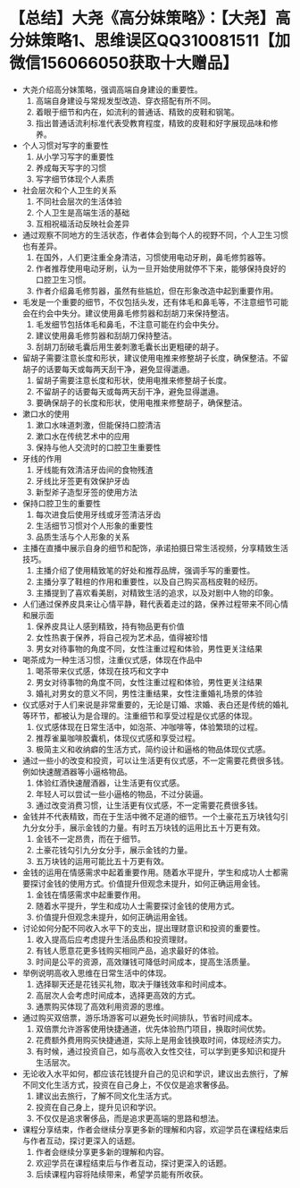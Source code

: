 # 【总结】大尧《高分妹策略》：【大尧】高分妹策略1、思维误区QQ310081511【加微信156066050获取十大赠品】

-   大尧介绍高分妹策略，强调高端自身建设的重要性。
    1.  高端自身建设与常规发型改造、穿衣搭配有所不同。
    2.  着眼于细节和内在，如流利的普通话、精致的皮鞋和钢笔。
    3.  指出普通话流利标准代表受教育程度，精致的皮鞋和好字展现品味和修养。
-   个人习惯对写字的重要性
    1.  从小学习写字的重要性
    2.  养成每天写字的习惯
    3.  写字细节体现个人素质
-   社会层次和个人卫生的关系
    1.  不同社会层次的生活体验
    2.  个人卫生是高端生活的基础
    3.  互相祝福活动反映社会差异
-   通过观察不同地方的生活状态，作者体会到每个人的视野不同，个人卫生习惯也有差异。
    1.  在国外，人们更注重全身清洁，习惯使用电动牙刷，鼻毛修剪器等。
    2.  作者推荐使用电动牙刷，认为一旦开始使用就停不下来，能够保持良好的口腔卫生习惯。
    3.  作者介绍鼻毛修剪器，虽然有些尴尬，但在形象改造中起到重要作用。
-   毛发是一个重要的细节，不仅包括头发，还有体毛和鼻毛等，不注意细节可能会在约会中失分。建议使用鼻毛修剪器和刮胡刀来保持整洁。
    1.  毛发细节包括体毛和鼻毛，不注意可能在约会中失分。
    2.  建议使用鼻毛修剪器和刮胡刀保持整洁。
    3.  刮胡刀刮破毛囊后用生姜刺激毛囊长出更粗硬的胡子。
-   留胡子需要注意长度和形状，建议使用电推来修整胡子长度，确保整洁。不留胡子的话要每天或每两天刮干净，避免显得邋遢。
    1.  留胡子需要注意长度和形状，使用电推来修整胡子长度。
    2.  不留胡子的话要每天或每两天刮干净，避免显得邋遢。
    3.  要确保胡子的长度和形状，使用电推来修整胡子，确保整洁。
-   漱口水的使用
    1.  漱口水味道刺激，但能保持口腔清洁
    2.  漱口水在传统艺术中的应用
    3.  保持与他人交流时的口腔卫生重要性
-   牙线的作用
    1.  牙线能有效清洁牙齿间的食物残渣
    2.  牙线比牙签更有效保护牙齿
    3.  新型斧子造型牙签的使用方法
-   保持口腔卫生的重要性
    1.  每次进食后使用牙线或牙签清洁牙齿
    2.  生活细节习惯对个人形象的重要性
    3.  品质生活与个人形象的关系
-   主播在直播中展示自身的细节和配饰，承诺拍摄日常生活视频，分享精致生活技巧。
    1.  主播介绍了使用精致笔的好处和推荐品牌，强调手写的重要性。
    2.  主播分享了鞋楦的作用和重要性，以及自己购买高档皮鞋的经历。
    3.  主播提到了喜欢看美剧，对精致生活的追求，以及对剧中人物的印象。
-   人们通过保养皮具来让心情平静，鞋代表着走过的路，保养过程带来不同心情和展示面
    1.  保养皮具让人感到精致，持有物品更有价值
    2.  女性热衷于保养，将自己视为艺术品，值得被珍惜
    3.  男女对待事物的角度不同，女性注重过程和体验，男性更关注结果
-   喝茶成为一种生活习惯，注重仪式感，体现在作品中
    1.  喝茶带来仪式感，体现在技巧和文字中
    2.  男女对待事物的角度不同，女性注重过程和体验，男性更关注结果
    3.  婚礼对男女的意义不同，男性注重结果，女性注重婚礼场景的体验
-   仪式感对于人们来说是非常重要的，无论是订婚、求婚、表白还是传统的婚礼等环节，都被认为是合理的。注重细节和享受过程是仪式感的体现。
    1.  仪式感体现在日常生活中，如泡茶、冲咖啡等，体验繁琐的过程。
    2.  推荐雀巢咖啡胶囊机，体现仪式感和享受过程。
    3.  极简主义和收纳癖的生活方式，简约设计和逼格的物品体现仪式感。
-   通过一些小的改变和投资，可以让生活更有仪式感，不一定需要花费很多钱。例如快速醒酒器等小逼格物品。
    1.  体验红酒快速醒酒器，让生活更有仪式感。
    2.  年轻人可以尝试一些小逼格的物品，不过分装逼。
    3.  通过改变消费习惯，让生活更有仪式感，不一定需要花费很多钱。
-   金钱并不代表精致，而在于生活中微不足道的细节。一个土豪花五万块钱勾引九分女分手，展示金钱的力量。有时五万块钱的运用比五十万更有效。
    1.  金钱不一定昂贵，而在于细节。
    2.  土豪花钱勾引九分女分手，展示金钱的力量。
    3.  五万块钱的运用可能比五十万更有效。
-   金钱的运用在情感需求中起着重要作用。随着水平提升，学生和成功人士都需要探讨金钱的使用方式。价值提升但观念未提升，如何正确运用金钱。
    1.  金钱在情感需求中起重要作用。
    2.  随着水平提升，学生和成功人士需要探讨金钱的使用方式。
    3.  价值提升但观念未提升，如何正确运用金钱。
-   讨论如何分配不同收入水平下的支出，提出理财意识和投资的重要性。
    1.  收入提高后应考虑提升生活品质和投资理财。
    2.  有钱人愿意花更多钱购买相同产品，追求最好的体验。
    3.  时间是公平的资源，高效赚钱可降低时间成本，提高生活质量。
-   举例说明高收入思维在日常生活中的体现。
    1.  选择聊天还是花钱买礼物，取决于赚钱效率和时间成本。
    2.  高层次人会考虑时间成本，选择更高效的方式。
    3.  通票购买体现了高效利用资源的思维。
-   通过购买双倍票，游乐场游客可以避免长时间排队，节省时间成本。
    1.  双倍票允许游客使用快捷通道，优先体验热门项目，换取时间优势。
    2.  花费额外费用购买快捷通道，实际上是用金钱换取时间，体现经济实力。
    3.  有时候，通过投资自己，如与高收入女性交往，可以学到更多知识和提升生活层次。
-   无论收入水平如何，都应该花钱提升自己的见识和学识，建议出去旅行，了解不同文化生活方式，投资在自己身上，不仅仅是追求奢侈品。
    1.  建议出去旅行，了解不同文化生活方式。
    2.  投资在自己身上，提升见识和学识。
    3.  不仅仅是追求奢侈品，而是追求更高端的思路和想法。
-   课程分享结束，作者会继续分享更多新的理解和内容，欢迎学员在课程结束后与作者互动，探讨更深入的话题。
    1.  作者会继续分享更多新的理解和内容。
    2.  欢迎学员在课程结束后与作者互动，探讨更深入的话题。
    3.  后续课程内容将陆续带来，希望学员能有所收获。
